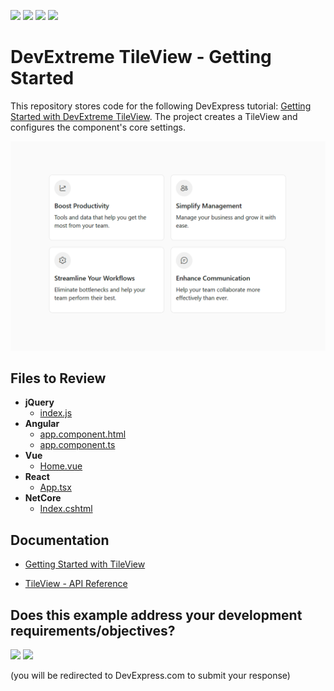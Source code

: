<!-- default badges list -->
![](https://img.shields.io/endpoint?url=https://codecentral.devexpress.com/api/v1/VersionRange/1025440019/25.1.2%2B)
[![](https://img.shields.io/badge/Open_in_DevExpress_Support_Center-FF7200?style=flat-square&logo=DevExpress&logoColor=white)](https://supportcenter.devexpress.com/ticket/details/T1301176)
[![](https://img.shields.io/badge/📖_How_to_use_DevExpress_Examples-e9f6fc?style=flat-square)](https://docs.devexpress.com/GeneralInformation/403183)
[![](https://img.shields.io/badge/💬_Leave_Feedback-feecdd?style=flat-square)](#does-this-example-address-your-development-requirementsobjectives)
<!-- default badges end -->
# DevExtreme TileView - Getting Started

This repository stores code for the following DevExpress tutorial: [Getting Started with DevExtreme TileView](https://js.devexpress.com/Documentation/Guide/UI_Components/TileView/Getting_Started_with_TileView/). The project creates a TileView and configures the component's core settings.

<div align="center"><img src="./TileView.png" /></div>

## Files to Review

- **jQuery**
    - [index.js](jQuery/src/index.js)
- **Angular**
    - [app.component.html](Angular/src/app/app.component.html)
    - [app.component.ts](Angular/src/app/app.component.ts)
- **Vue**
    - [Home.vue](Vue/src/components/HomeContent.vue)
- **React**
    - [App.tsx](React/src/App.tsx)
- **NetCore**    
    - [Index.cshtml](ASP.NET%20Core/Views/Home/Index.cshtml)

## Documentation

- [Getting Started with TileView](https://js.devexpress.com/Documentation/Guide/UI_Components/TileView/Getting_Started_with_TileView/)

- [TileView - API Reference](https://js.devexpress.com/Documentation/ApiReference/UI_Components/dxTileView/)
<!-- feedback -->
## Does this example address your development requirements/objectives?

[<img src="https://www.devexpress.com/support/examples/i/yes-button.svg"/>](https://www.devexpress.com/support/examples/survey.xml?utm_source=github&utm_campaign=devextreme-getting-started-with-tileview&~~~was_helpful=yes) [<img src="https://www.devexpress.com/support/examples/i/no-button.svg"/>](https://www.devexpress.com/support/examples/survey.xml?utm_source=github&utm_campaign=devextreme-getting-started-with-tileview&~~~was_helpful=no)

(you will be redirected to DevExpress.com to submit your response)
<!-- feedback end -->
